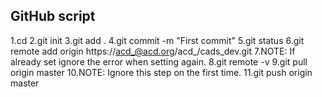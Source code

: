 ## GitHub script

1.cd
2.git init
3.git add .
4.git commit -m "First commit"
5.git status
6.git remote add origin https://acd_@acd.org/acd_/cads_dev.git
7.NOTE: If already set ignore the error when setting again.
8.git remote -v
9.git pull origin master
10.NOTE: Ignore this step on the first time.
11.git push origin master
